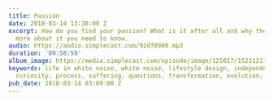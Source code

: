 ```yaml
---
title: Passion
date: 2018-03-14 13:38:00 Z
excerpt: How do you find your passion? What is it after all and why there's so much
  more about it you need to know.
audio: https://audio.simplecast.com/92df0980.mp3
duration: '00:58:59'
album_image: https://media.simplecast.com/episode/image/125017/1521121175-artwork.jpg
keywords: life in white noise, white noise, lifestyle design, independent work, passion,
  curiosity, process, suffering, questions, transformation, evolution, craft, love
pub_date: 2018-03-14 03:09:00 Z
---
```


